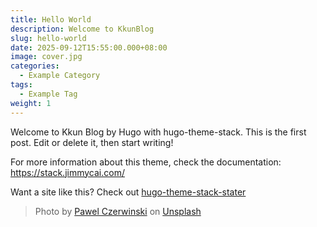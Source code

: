 ```yaml
---
title: Hello World
description: Welcome to KkunBlog
slug: hello-world
date: 2025-09-12T15:55:00.000+08:00
image: cover.jpg
categories:
  - Example Category
tags:
  - Example Tag
weight: 1
---
```


Welcome to Kkun Blog by Hugo with hugo-theme-stack. This is the first post. Edit or delete it, then start writing!

For more information about this theme, check the documentation: https://stack.jimmycai.com/

Want a site like this? Check out [hugo-theme-stack-stater](https://github.com/CaiJimmy/hugo-theme-stack-starter)

> Photo by [Pawel Czerwinski](https://unsplash.com/@pawel_czerwinski) on [Unsplash](https://unsplash.com/)
